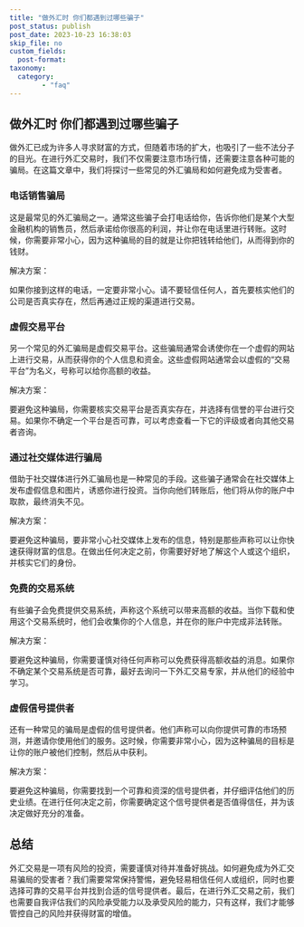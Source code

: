 ```yaml
---
title: "做外汇时 你们都遇到过哪些骗子"
post_status: publish
post_date: 2023-10-23 16:38:03
skip_file: no
custom_fields: 
  post-format: 
taxonomy:
  category:
        - "faq"
---
```


## 做外汇时 你们都遇到过哪些骗子

做外汇已成为许多人寻求财富的方式，但随着市场的扩大，也吸引了一些不法分子的目光。在进行外汇交易时，我们不仅需要注意市场行情，还需要注意各种可能的骗局。在这篇文章中，我们将探讨一些常见的外汇骗局和如何避免成为受害者。

### 电话销售骗局

这是最常见的外汇骗局之一。通常这些骗子会打电话给你，告诉你他们是某个大型金融机构的销售员，然后承诺给你很高的利润，并让你在电话里进行转账。这时候，你需要非常小心，因为这种骗局的目的就是让你把钱转给他们，从而得到你的钱财。

解决方案：

如果你接到这样的电话，一定要非常小心。请不要轻信任何人，首先要核实他们的公司是否真实存在，然后再通过正规的渠道进行交易。

### 虚假交易平台

另一个常见的外汇骗局是虚假交易平台。这些骗局通常会诱使你在一个虚假的网站上进行交易，从而获得你的个人信息和资金。这些虚假网站通常会以虚假的“交易平台”为名义，号称可以给你高额的收益。

解决方案：

要避免这种骗局，你需要核实交易平台是否真实存在，并选择有信誉的平台进行交易。如果你不确定一个平台是否可靠，可以考虑查看一下它的评级或者向其他交易者咨询。

### 通过社交媒体进行骗局

借助于社交媒体进行外汇骗局也是一种常见的手段。这些骗子通常会在社交媒体上发布虚假信息和图片，诱惑你进行投资。当你向他们转账后，他们将从你的账户中取款，最终消失不见。

解决方案：

要避免这种骗局，要非常小心社交媒体上发布的信息，特别是那些声称可以让你快速获得财富的信息。在做出任何决定之前，你需要好好地了解这个人或这个组织，并核实它们的身份。

### 免费的交易系统

有些骗子会免费提供交易系统，声称这个系统可以带来高额的收益。当你下载和使用这个交易系统时，他们会收集你的个人信息，并在你的账户中完成非法转账。

解决方案：

要避免这种骗局，你需要谨慎对待任何声称可以免费获得高额收益的消息。如果你不确定某个交易系统是否可靠，最好去询问一下外汇交易专家，并从他们的经验中学习。

### 虚假信号提供者

还有一种常见的骗局是虚假的信号提供者。他们声称可以向你提供可靠的市场预测，并邀请你使用他们的服务。这时候，你需要非常小心，因为这种骗局的目标是让你的账户被他们控制，然后从中获利。

解决方案：

要避免这种骗局，你需要找到一个可靠和资深的信号提供者，并仔细评估他们的历史业绩。在进行任何决定之前，你需要确定这个信号提供者是否值得信任，并为该决定做好充分的准备。

## 总结

外汇交易是一项有风险的投资，需要谨慎对待并准备好挑战。如何避免成为外汇交易骗局的受害者？我们需要常常保持警惕，避免轻易相信任何人或组织，同时也要选择可靠的交易平台并找到合适的信号提供者。最后，在进行外汇交易之前，我们也需要自我评估我们的风险承受能力以及承受风险的能力，只有这样，我们才能够管控自己的风险并获得财富的增值。
